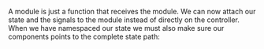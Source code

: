 A module is just a function that receives the module. We can now attach our state and the signals to the module instead of directly on the controller. When we have namespaced our state we must also make sure our components points to the complete state path:
